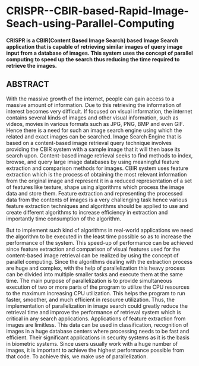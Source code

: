 # CRISPR--CBIR-based-Rapid-Image-Seach-using-Parallel-Computing

#### CRISPR is a CBIR(Content Based Image Search) based Image Search application that is capable of retrieving similar images of query image input from a database of images. This system uses the concept of parallel computing to speed up the search thus reducing the time required to retrieve the images. 

## ABSTRACT
With the massive  growth of the internet, people can gain access to a massive amount of information. Due to this retrieving the information of interest becomes very difficult. If focused on visual information, the internet contains several kinds of images and other visual information, such as videos, movies in various formats such as JPG, PNG, BMP and even GIF. Hence there is a need for such an image search engine using which the related and exact images can be searched. Image Search Engine that is based on a content-based image retrieval query technique involves providing the CBIR system with a sample image that it will then base its search upon. Content-based image retrieval seeks to find
methods to index, browse, and query large image databases by using meaningful feature extraction and comparison methods for images. CBIR system uses feature extraction which is the process of obtaining the most relevant information from the original image and represent it in a reduced representation of a set of features like texture, shape using algorithms which process the image data and store them. Feature extraction and representing the processed data from the contents of images is a very challenging task hence various
feature extraction techniques and algorithms should be applied to use and create different algorithms to increase efficiency in extraction and importantly time consumption of the algorithm. 

But to implement such kind of algorithms in real-world applications we need the algorithm to be executed in the least time possible so as to increase the performance of the system. This speed-up of performance can be achieved since feature extraction and comparison of visual features used for the content-based image retrieval can be realized by using the concept of parallel computing. Since the algorithms dealing with the extraction process are huge and complex, with the help of parallelization this heavy process can be divided into multiple smaller tasks and execute them at the same time. The main purpose of parallelization is to provide simultaneous execution of two or more parts of the program to utilize the CPU resources to the maximum increasing CPU utilization. This helps the program to run faster, smoother, and much efficient in resource utilization. Thus, the
implementation of parallelization in image search could greatly reduce the retrieval time and improve the performance of retrieval system which is critical in any search applications. Applications of feature extraction from images are limitless. This data can be used in classification, recognition of images in a huge database centers where processing needs to be fast and efficient. Their significant applications in security systems as it is the basis in biometric systems. Since users usually work with a huge number of images, it is important to achieve the highest performance possible from that code. To achieve this, we make use of parallelization.
